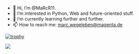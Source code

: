 - 👋 Hi, I’m @MaRcR11.
- 👀 I’m interested in Python, Web and future-oriented stuff.
- 🌱 I’m currently learning further and further.
- 📫 How to reach me: marc.wegeleben@magenta.de

[![trophy](https://github-profile-trophy.vercel.app/?username=MaRcR11&theme=onedark)](https://github.com/ryo-ma/github-profile-trophy)

<img align="" src="https://github-readme-stats.vercel.app/api/top-langs/?username=MaRcR11&langs_count=10&layout=&theme=ayu-mirage&border_radius=0" />
<!---
MaRcR11/MaRcR11 is a ✨ special ✨ repository because its `README.md` (this file) appears on your GitHub profile.
You can click the Preview link to take a look at your changes.
--->

